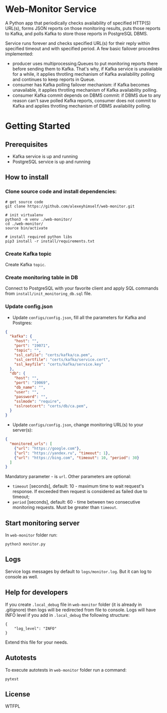 Web-Monitor Service
===========================
A Python app that periodically checks availability of specified HTTP(S) URL(s), forms JSON reports on those monitoring results, puts those reports to Kafka, and polls Kafka to store those reports in PostgreSQL DBMS.

Service runs forever and checks specified URL(s) for their reply within specified timeout and with specified period. A few basic failover procedres implemented:
* producer uses multiprocessing.Queues to put monitoring reports there before sending them to Kafka. That's why, if Kafka service is unavailable for a while, it applies throtling mechanism of Kafka availability polling and continues to keep reports in Queue.
* consumer has Kafka polling failover mechanism: if Kafka becomes unavailable, it applies throtling mechanism of Kafka availability polling.
* consumer Kafka commit depends on DBMS commit: if DBMS due to any reason can't save polled Kafka reports, consumer does not commit to Kafka and applies throtling mechanism of DBMS availability polling.


# Getting Started
## Prerequisites
* Kafka service is up and running
* PostgreSQL service is up and running

## How to install
### Clone source code and install dependencies:
```
# get source code
git clone https://github.com/alexeyhimself/web-monitor.git

# init virtualenv
python3 -m venv ./web-monitor/
cd ./web-monitor/
source bin/activate

# install required python libs
pip3 install -r install/requirements.txt
```

### Create Kafka topic
Create Kafka `topic`.

### Create monitoring table in DB
Connect to PostgreSQL with your favorite client and apply SQL commands from `install/init_monitoring_db.sql` file.

### Update config.json
- Update `configs/config.json`, fill all the parameters for Kafka and Postgres:
```json
{
  "kafka": {
    "host": "",
    "port": "19071",
    "topic": "",
    "ssl_cafile": "certs/kafka/ca.pem",
    "ssl_certfile": "certs/kafka/service.cert",
    "ssl_keyfile": "certs/kafka/service.key"
  },
  "db": {
    "host": "",
    "port": "19069",
    "db_name": "",
    "user": "",
    "password": "",
    "sslmode": "require",
    "sslrootcert": "certs/db/ca.pem",
  }
}
```
- Update `configs/config.json`, change monitoring URL(s) to your server(s):
```json
{
  "monitored_urls": [
    {"url": "https://google.com"},
    {"url": "https://yandex.ru", "timeout": 1},
    {"url": "https://bing.com", "timeout": 10, "period": 30}
  ]
}
```
Mandatory parameter - is `url`. Other parameters are optional:
* `timeout` [seconds], default: 10 - maximum time to wait request's response. If exceeded then request is considered as failed due to timeout;
* `period` [seconds], default: 60 - time between two consecutive monitoring requests. Must be greater than `timeout`.

## Start monitoring server
In `web-monitor` folder run:
```
python3 monitor.py
```

## Logs
Service logs messages by default to `logs/monitor.log`. But it can log to console as well.

## Help for developers
If you create `.local_debug` file in `web-monitor` folder (it is already in .gitignore) then logs will be redirected from file to console. 
Logs will have INFO level if you add in `.local_debug` the following structure:
```
{
    "log_level": "INFO"
}
```
Extend this file for your needs.

## Autotests
To execute autotests in `web-monitor` folder run a command:
```
pytest
```

## License
WTFPL
